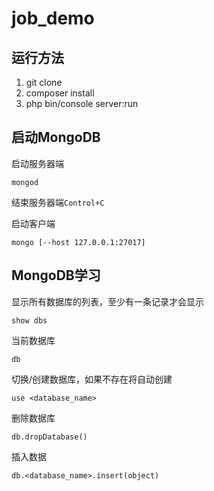 # job_demo

## 运行方法
1. git clone
2. composer install
3. php bin/console server:run

## 启动MongoDB

启动服务器端
```
mongod
```
结束服务器端`Control+C`

启动客户端
```
mongo [--host 127.0.0.1:27017]
```

## MongoDB学习

显示所有数据库的列表，至少有一条记录才会显示
```
show dbs
```
当前数据库
```
db
```
切换/创建数据库，如果不存在将自动创建
```
use <database_name>
```
删除数据库
```
db.dropDatabase()
```
插入数据
```
db.<database_name>.insert(object)
```


